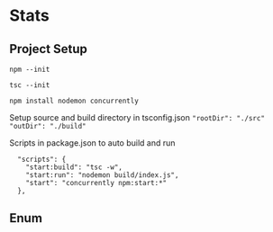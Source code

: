 # Stats


## Project Setup
`npm --init`

`tsc --init`

`npm install nodemon concurrently`

Setup source and build directory in tsconfig.json
`"rootDir": "./src"` `"outDir": "./build"`

Scripts in package.json to auto build and run
```
  "scripts": {
    "start:build": "tsc -w",
    "start:run": "nodemon build/index.js",
    "start": "concurrently npm:start:*"
  },
```

## Enum
